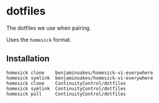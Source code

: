 # dotfiles

The dotfiles we use when pairing.

Uses the `homesick` format.

## Installation

    homesick clone    benjaminoakes/homesick-vi-everywhere
    homesick symlink  benjaminoakes/homesick-vi-everywhere
    homesick clone    ContinuityControl/dotfiles
    homesick symlink  ContinuityControl/dotfiles
    homesick pull     ContinuityControl/dotfiles
